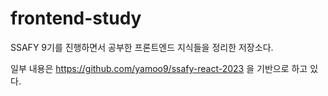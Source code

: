 # frontend-study

SSAFY 9기를 진행하면서 공부한 프론트엔드 지식들을 정리한 저장소다.

일부 내용은 https://github.com/yamoo9/ssafy-react-2023 을 기반으로 하고 있다.
